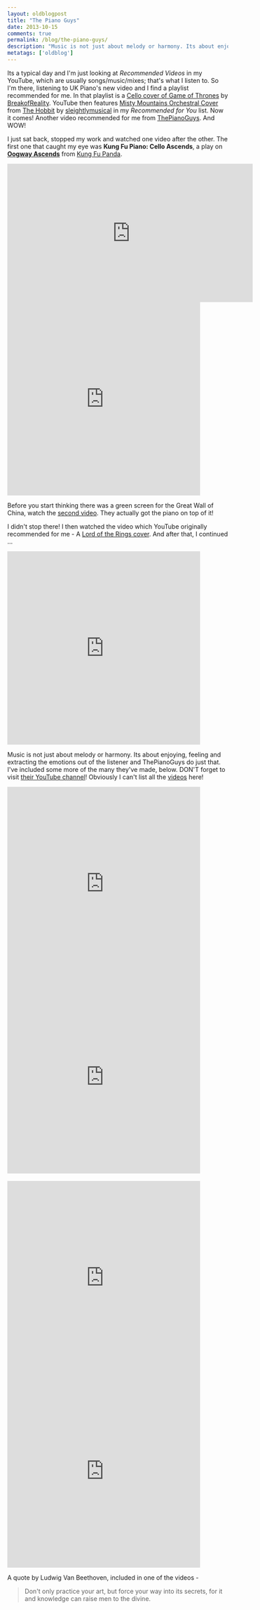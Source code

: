 ```yaml
---
layout: oldblogpost
title: "The Piano Guys"
date: 2013-10-15
comments: true
permalink: /blog/the-piano-guys/
description: "Music is not just about melody or harmony. Its about enjoying, feeling and extracting the emotions out of the listener and ThePianoGuys do just that."
metatags: ['oldblog']
---
```


Its a typical day and I'm just looking at *Recommended Videos* in my YouTube, which are usually songs/music/mixes; that's what I listen to. So I'm there, listening to UK Piano's new video and I find a playlist recommended for me. In that playlist is a [Cello cover of Game of Thrones][1] by [BreakofReality][2]. YouTube then features [Misty Mountains Orchestral Cover][3] from [The Hobbit][4] by [sleightlymusical][5] in my *Recommended for You* list. Now it comes! Another video recommended for me from [ThePianoGuys][6]. And WOW!

<!-- more -->

I just sat back, stopped my work and watched one video after the other. The first one that caught my eye was **Kung Fu Piano: Cello Ascends**, a play on **[Oogway Ascends][7]** from [Kung Fu Panda][8].

<div class="youtube">
    <iframe id="vid1" type="text/html" class="youtube" width="560" height="315" src="http://www.youtube.com/embed/NCaH-qqTWpk" frameborder="0" allow="autoplay; encrypted-media" allowfullscreen>
    </iframe>
</div>
<div class="youtube">
    <iframe id="vid2" type="text/html" class="youtube" width="440" height="440" src="http://www.youtube.com/embed/3v-HaH0h6gA" frameborder="0">
    </iframe>
</div>

Before you start thinking there was a green screen for the Great Wall of China, watch the [second video][102]. They actually got the piano on top of it!

I didn't stop there! I then watched the video which YouTube originally recommended for me - A [Lord of the Rings cover][103]. And after that, I continued ...

<div class="youtube">
    <iframe id="vid3" type="text/html" class="youtube" width="440" height="440" src="http://www.youtube.com/embed/FZNqs0YgWkM" frameborder="0">
    </iframe>
</div>

Music is not just about melody or harmony. Its about enjoying, feeling and extracting the emotions out of the listener and ThePianoGuys do just that. I've included some more of the many they've made, below. DON'T forget to visit [their YouTube channel][9]!
Obviously I can't list all the [videos][10] here!

<div class="youtube">
    <iframe id="vid4" type="text/html" class="youtube" width="440" height="440" src="http://www.youtube.com/embed/9p0BqUcQ7i0" frameborder="0">
    </iframe>
</div>
<div class="youtube">
    <iframe id="vid5" type="text/html" class="youtube" width="440" height="440" src="http://www.youtube.com/embed/lUjWJSnGVB0" frameborder="0">
    </iframe>
</div>

<br/>

<div class="youtube">
    <iframe id="vid6" type="text/html" class="youtube" width="440" height="440" src="http://www.youtube.com/embed/P94DusN4LsY" frameborder="0">
    </iframe>
</div>
<div class="youtube">
    <iframe id="vid7" type="text/html" class="youtube" width="440" height="440" src="http://www.youtube.com/embed/mJ_fkw5j-t0" frameborder="0">
    </iframe>
</div>

A quote by Ludwig Van Beethoven, included in one of the videos -

> Don't only practice your art,
> but force your way into its secrets,
> for it and knowledge can raise men to the divine.

[1]: http://www.youtube.com/watch?v=ydRAb9cwHnA&list=RD03X6a9odk6b_c
[2]: http://www.youtube.com/user/BreakofReaIity
[3]: http://www.youtube.com/watch?v=5wLfOZiAd8Y
[4]: http://www.imdb.com/title/tt0903624/
[5]: http://www.youtube.com/user/sleightlymusical
[6]: http://thepianoguys.com/
[7]: http://www.youtube.com/watch?v=cdjnonJdxtM
[8]: http://www.imdb.com/title/tt0441773/
[9]: http://www.youtube.com/user/ThePianoGuys
[10]: http://www.youtube.com/user/ThePianoGuys/videos
[101]: http://www.youtube.com/watch?v=NCaH-qqTWpk
[102]: http://www.youtube.com/watch?v=3v-HaH0h6gAz
[103]: http://www.youtube.com/watch?v=FZNqs0YgWkM

<script type="text/javascript">
var vid1 = document.getElementById("vid1");
var vid2 = document.getElementById("vid2");
var vid3 = document.getElementById("vid3");
var vid4 = document.getElementById("vid4");
var vid5 = document.getElementById("vid5");
var vid6 = document.getElementById("vid6");
var vid7 = document.getElementById("vid7");
if (document.width < 700) {
    vid1.width = document.width * 0.7;
    vid2.width = document.width * 0.7;
    vid3.width = document.width * 0.7;
    vid4.width = document.width * 0.7;
    vid5.width = document.width * 0.7;
    vid6.width = document.width * 0.7;
    vid7.width = document.width * 0.7;
} else {
    vid1.width = document.width * 0.32;
    vid2.width = document.width * 0.32;
    vid3.width = document.width * 0.64;
    vid4.width = document.width * 0.32;
    vid5.width = document.width * 0.32;
    vid6.width = document.width * 0.32;
    vid7.width = document.width * 0.32;
}
vid1.height = vid1.width * 0.75;
vid2.height = vid2.width * 0.75;
vid3.height = vid3.width * 0.75;
vid4.height = vid4.width * 0.75;
vid5.height = vid5.width * 0.75;
vid6.height = vid6.width * 0.75;
vid7.height = vid7.width * 0.75;
</script>
